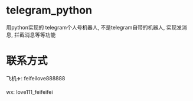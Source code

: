# telegram_python
用python实现的 telegram个人号机器人,  不是telegram自带的机器人, 实现发消息, 拦截消息等等功能


# 联系方式

飞机✈️: feifeilove888888

wx: love111_feifeifei
